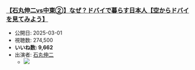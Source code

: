 ### [【石丸伸二vs中東②】なぜ？ドバイで暮らす日本人【空からドバイを見てみよう】](https://www.youtube.com/watch?v=kxEGF0AEeIg)
-   公開日: 2025-03-01
-   視聴数: 274,500
-   **いいね数: 9,662**
-   出演者: [石丸伸二](/rehacq_fan/people/石丸伸二 "wikilink")
    - [![](https://img.youtube.com/vi/kxEGF0AEeIg/hqdefault.jpg)](https://www.youtube.com/watch?v=kxEGF0AEeIg)
